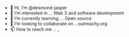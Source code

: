 - 👋 Hi, I’m @desmond-jasper
- 👀 I’m interested in ... Web 3 and software development
- 🌱 I’m currently learning ... Open source
- 💞️ I’m looking to collaborate on ...outreachy.org
- 📫 How to reach me ...
,

<!---
desmond-jasper/desmond-jasper is a ✨ special ✨ repository because its `README.md` (this file) appears on your GitHub profile.
You can click the Preview link to take a look at your changes.
--->
